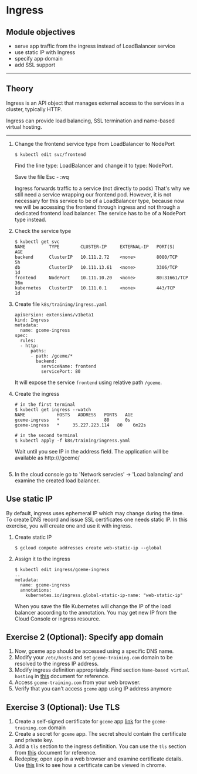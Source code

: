 Ingress
=======

Module objectives
-----------------

- serve app traffic from the ingress instead of LoadBalancer service
- use static IP with Ingress
- specify app domain
- add SSL support

---

Theory
------

Ingress is an API object that manages external access to the services in a cluster, typically HTTP.

Ingress can provide load balancing, SSL termination and name-based virtual hosting.

---
1. Change the frontend service type from LoadBalancer to NodePort
    ```
    $ kubectl edit svc/frontend
    ```
    Find the line type: LoadBalancer and change it to type: NodePort.

    Save the file Esc - :wq

    Ingress forwards traffic to a service (not directly to pods) That's why we still need a service wrapping our frontend pod. However, it is not necessary for this service to be of a LoadBalancer type, because now we will be accessing the frontend through ingress and not through a dedicated frontend load balancer. The service has to be of a NodePort type instead.

1. Check the service type

    ```
    $ kubectl get svc
    NAME         TYPE        CLUSTER-IP     EXTERNAL-IP   PORT(S)        AGE
    backend      ClusterIP   10.111.2.72    <none>        8080/TCP       5h
    db           ClusterIP   10.111.13.61   <none>        3306/TCP       1d
    frontend     NodePort    10.111.10.20   <none>        80:31661/TCP   36m
    kubernetes   ClusterIP   10.111.0.1     <none>        443/TCP        1d
    ```

1. Create file `k8s/training/ingress.yaml`

    ```
    apiVersion: extensions/v1beta1
    kind: Ingress
    metadata:
      name: gceme-ingress
    spec:
      rules:
      - http:
          paths:
          - path: /gceme/*
            backend:
              serviceName: frontend
              servicePort: 80
    ```

    It will expose the service `frontend` using relative path `/gceme`.

1. Create the ingress

    ```
    # in the first terminal
    $ kubectl get ingress --watch
    NAME            HOSTS   ADDRESS   PORTS   AGE
    gceme-ingress   *                 80      0s
    gceme-ingress   *     35.227.223.114   80    6m22s

    # in the second terminal
    $ kubectl apply -f k8s/training/ingress.yaml
    ```

    Wait until you see IP in the address field. The application will be available as http://<ingress-ip>/gceme/
    ```

1. In the cloud console go to 'Network servcies' -> 'Load balancing' and examine the created load balancer.

Use static IP
-------------

By default, ingress uses ephemeral IP which may change during the time. To create DNS record and issue SSL certificates one needs static IP. In this exercise, you will create one and use it with ingress.

1. Create static IP

    ```
    $ gcloud compute addresses create web-static-ip --global
    ```

1. Assign it to the ingress

    ```
    $ kubectl edit ingress/gceme-ingress
    ..
    metadata:
      name: gceme-ingress
      annotations:
        kubernetes.io/ingress.global-static-ip-name: "web-static-ip"
    ```

    When you save the file Kubernetes will change the IP of the load balancer according to the annotation. You may get new IP from the Cloud Console or ingress resource.

Exercise 2 (Optional): Specify app domain
-----------------------------------------

1. Now, gceme app should be accessed using a specific DNS name.
1. Modify your `/etc/hosts` and set `gceme-training.com` domain to be resolved to the ingress IP address.
1. Modify ingress definition appropriately. Find section `Name-based virtual hosting` in [this](https://kubernetes.io/docs/concepts/services-networking/ingress/#types-of-ingress) document for reference.
1. Access `gceme-training.com` from your web browser.
1. Verify that you can't access `gceme` app using IP address anymore

Exercise 3 (Optional): Use TLS
------------------------------

1. Create a self-signed certificate for `gceme` app [link](https://stackoverflow.com/questions/10175812/how-to-create-a-self-signed-certificate-with-openssl) for the `gceme-training.com` domain
1. Create a secret for `gceme` app. The secret should contain the certificate and private key.
1. Add a `tls` section to the ingress definition. You can use the `tls` section from [this](https://kubernetes.io/docs/concepts/services-networking/ingress/#types-of-ingress) document for reference.
1. Redeploy, open app in a web browser and examine certificate details. Use [this](https://www.ssl2buy.com/wiki/how-to-view-ssl-certificate-details-on-chrome-56) link to see how a certificate can be viewed in chrome.

